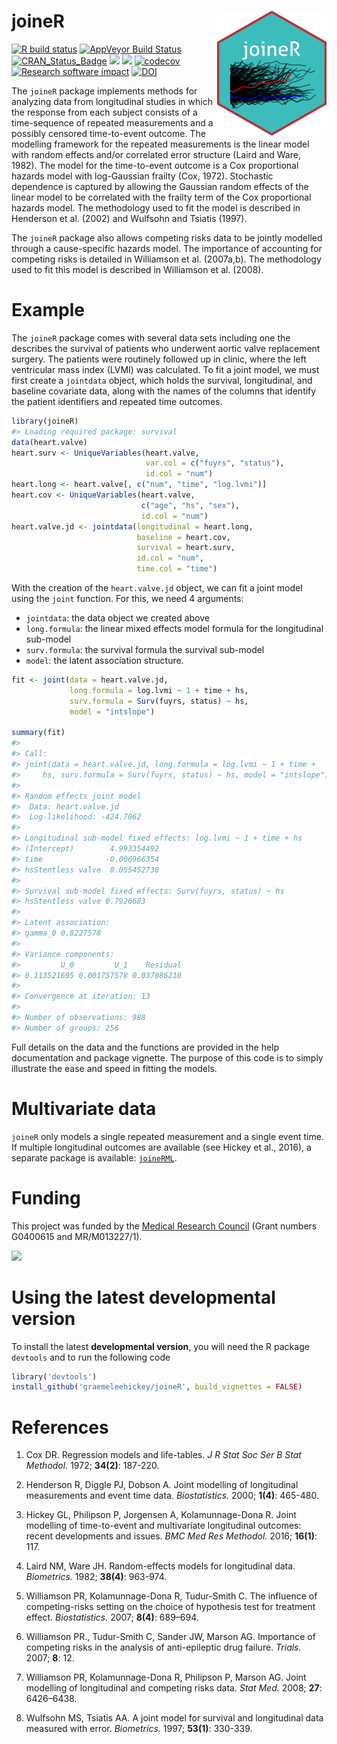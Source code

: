 
<!-- README.md is generated from README.Rmd. Please edit that file -->

# joineR <img src="man/figures/hex.png" width = "175" height = "200" align="right" />

<!-- badges: start -->

[![R build
status](https://github.com/graemeleehickey/joineR/workflows/R-CMD-check/badge.svg)](https://github.com/graemeleehickey/joineR/actions)
[![AppVeyor Build
Status](https://ci.appveyor.com/api/projects/status/github/graemeleehickey/joineR?branch=master&svg=true)](https://ci.appveyor.com/project/graemeleehickey/joineR)
[![CRAN\_Status\_Badge](https://www.r-pkg.org/badges/version/joineR)](https://CRAN.R-project.org/package=joineR)
[![](https://cranlogs.r-pkg.org/badges/joineR)](https://CRAN.R-project.org/package=joineR)
[![](https://cranlogs.r-pkg.org/badges/grand-total/joineR)](https://CRAN.R-project.org/package=joineR)
[![codecov](https://codecov.io/gh/graemeleehickey/joineR/branch/master/graph/badge.svg)](https://codecov.io/gh/graemeleehickey/joineR)
[![Research software
impact](http://depsy.org/api/package/cran/joineR/badge.svg)](http://depsy.org/package/r/joineR)
[![DOI](https://zenodo.org/badge/DOI/10.5281/zenodo.1167708.svg)](https://doi.org/10.5281/zenodo.1167708)
<!-- badges: end -->

The `joineR` package implements methods for analyzing data from
longitudinal studies in which the response from each subject consists of
a time-sequence of repeated measurements and a possibly censored
time-to-event outcome. The modelling framework for the repeated
measurements is the linear model with random effects and/or correlated
error structure (Laird and Ware, 1982). The model for the time-to-event
outcome is a Cox proportional hazards model with log-Gaussian frailty
(Cox, 1972). Stochastic dependence is captured by allowing the Gaussian
random effects of the linear model to be correlated with the frailty
term of the Cox proportional hazards model. The methodology used to fit
the model is described in Henderson et al. (2002) and Wulfsohn and
Tsiatis (1997).

The `joineR` package also allows competing risks data to be jointly
modelled through a cause-specific hazards model. The importance of
accounting for competing risks is detailed in Williamson et
al. (2007a,b). The methodology used to fit this model is described in
Williamson et al. (2008).

# Example

The `joineR` package comes with several data sets including one the
describes the survival of patients who underwent aortic valve
replacement surgery. The patients were routinely followed up in clinic,
where the left ventricular mass index (LVMI) was calculated. To fit a
joint model, we must first create a `jointdata` object, which holds the
survival, longitudinal, and baseline covariate data, along with the
names of the columns that identify the patient identifiers and repeated
time outcomes.

``` r
library(joineR)
#> Loading required package: survival
data(heart.valve)
heart.surv <- UniqueVariables(heart.valve, 
                              var.col = c("fuyrs", "status"),
                              id.col = "num")
heart.long <- heart.valve[, c("num", "time", "log.lvmi")]
heart.cov <- UniqueVariables(heart.valve, 
                             c("age", "hs", "sex"), 
                             id.col = "num")
heart.valve.jd <- jointdata(longitudinal = heart.long, 
                            baseline = heart.cov, 
                            survival = heart.surv, 
                            id.col = "num", 
                            time.col = "time")
```

With the creation of the `heart.valve.jd` object, we can fit a joint
model using the `joint` function. For this, we need 4 arguments:

  - `jointdata`: the data object we created above
  - `long.formula`: the linear mixed effects model formula for the
    longitudinal sub-model
  - `surv.formula`: the survival formula the survival sub-model
  - `model`: the latent association structure.

<!-- end list -->

``` r
fit <- joint(data = heart.valve.jd, 
             long.formula = log.lvmi ~ 1 + time + hs, 
             surv.formula = Surv(fuyrs, status) ~ hs, 
             model = "intslope")

summary(fit)
#> 
#> Call:
#> joint(data = heart.valve.jd, long.formula = log.lvmi ~ 1 + time + 
#>     hs, surv.formula = Surv(fuyrs, status) ~ hs, model = "intslope")
#> 
#> Random effects joint model
#>  Data: heart.valve.jd 
#>  Log-likelihood: -424.7062 
#> 
#> Longitudinal sub-model fixed effects: log.lvmi ~ 1 + time + hs                              
#> (Intercept)        4.993354492
#> time              -0.006966354
#> hsStentless valve  0.055452730
#> 
#> Survival sub-model fixed effects: Surv(fuyrs, status) ~ hs                           
#> hsStentless valve 0.7926683
#> 
#> Latent association:                 
#> gamma_0 0.8227578
#> 
#> Variance components:
#>         U_0         U_1    Residual 
#> 0.113521695 0.001757578 0.037086210 
#> 
#> Convergence at iteration: 13 
#> 
#> Number of observations: 988 
#> Number of groups: 256
```

Full details on the data and the functions are provided in the help
documentation and package vignette. The purpose of this code is to
simply illustrate the ease and speed in fitting the models.

# Multivariate data

`joineR` only models a single repeated measurement and a single event
time. If multiple longitudinal outcomes are available (see Hickey et
al., 2016), a separate package is available:
[`joineRML`](https://CRAN.R-project.org/package=joineRML).

# Funding

This project was funded by the [Medical Research
Council](http://www.mrc.ac.uk) (Grant numbers G0400615 and
MR/M013227/1).

![](http://www.mrc.ac.uk/mrc/includes/themes/MRC/images/template/desktop/logo.png)

# Using the latest developmental version

To install the latest **developmental version**, you will need the R
package `devtools` and to run the following code

``` r
library('devtools')
install_github('graemeleehickey/joineR', build_vignettes = FALSE)
```

# References

1.  Cox DR. Regression models and life-tables. *J R Stat Soc Ser B Stat
    Methodol.* 1972; **34(2)**: 187-220.

2.  Henderson R, Diggle PJ, Dobson A. Joint modelling of longitudinal
    measurements and event time data. *Biostatistics.* 2000; **1(4)**:
    465-480.

3.  Hickey GL, Philipson P, Jorgensen A, Kolamunnage-Dona R. Joint
    modelling of time-to-event and multivariate longitudinal outcomes:
    recent developments and issues. *BMC Med Res Methodol.* 2016;
    **16(1)**: 117.

4.  Laird NM, Ware JH. Random-effects models for longitudinal data.
    *Biometrics.* 1982; **38(4)**: 963-974.

5.  Williamson PR, Kolamunnage-Dona R, Tudur-Smith C. The influence of
    competing-risks setting on the choice of hypothesis test for
    treatment effect. *Biostatistics.* 2007; **8(4)**: 689–694.

6.  Williamson PR., Tudur-Smith C, Sander JW, Marson AG. Importance of
    competing risks in the analysis of anti-epileptic drug failure.
    *Trials.* 2007; **8**: 12.

7.  Williamson PR, Kolamunnage-Dona R, Philipson P, Marson AG. Joint
    modelling of longitudinal and competing risks data. *Stat Med.*
    2008; **27**: 6426–6438.

8.  Wulfsohn MS, Tsiatis AA. A joint model for survival and longitudinal
    data measured with error. *Biometrics.* 1997; **53(1)**: 330-339.

